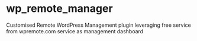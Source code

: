 # wp_remote_manager
 Customised Remote WordPress Management plugin leveraging free service from wpremote.com service as management dashboard
